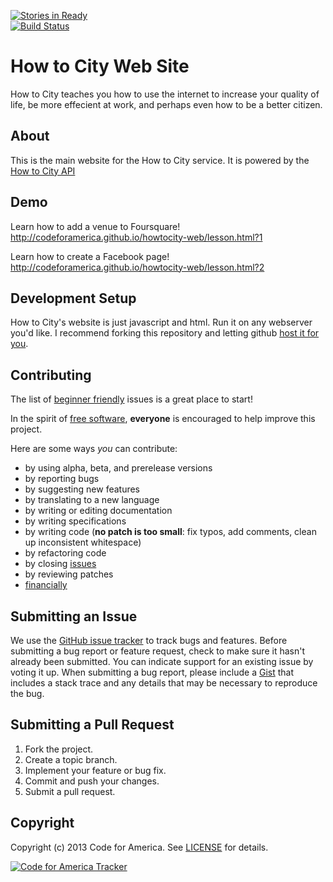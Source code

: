 [![Stories in Ready](http://badge.waffle.io/codeforamerica/howtocity-web.png)](http://waffle.io/codeforamerica/howtocity-web)  
[![Build Status](https://travis-ci.org/codeforamerica/howtocity-api.png)](https://travis-ci.org/codeforamerica/howtocity-api)

How to City Web Site
=========

How to City teaches you how to use the internet to increase your quality of life, be more effecient at work, and perhaps even how to be a better citizen.

## <a name="about"></a>About
This is the main website for the How to City service. It is powered by the [How to City API](http://github.com/codeforamerica/howtocity-api)

## <a name="demo"></a>Demo
Learn how to add a venue to Foursquare!
http://codeforamerica.github.io/howtocity-web/lesson.html?1

Learn how to create a Facebook page!
http://codeforamerica.github.io/howtocity-web/lesson.html?2

## <a name="development-setup"></a>Development Setup
How to City's website is just javascript and html. Run it on any webserver you'd like. I recommend forking this repository and letting github [host it for you](https://help.github.com/categories/20/articles).

## <a name="contributing"></a>Contributing

The list of [beginner friendly](https://github.com/codeforamerica/howtocity-web/issues?labels=beginner+friendly&page=1&state=open) issues is a great place to start!

In the spirit of [free software][free-sw], **everyone** is encouraged to help
improve this project.

[free-sw]: http://www.fsf.org/licensing/essays/free-sw.html

Here are some ways *you* can contribute:

* by using alpha, beta, and prerelease versions
* by reporting bugs
* by suggesting new features
* by translating to a new language
* by writing or editing documentation
* by writing specifications
* by writing code (**no patch is too small**: fix typos, add comments, clean up
  inconsistent whitespace)
* by refactoring code
* by closing [issues][]
* by reviewing patches
* [financially][]

[issues]: https://github.com/codeforamerica/howtocity-web/issues
[financially]: https://secure.codeforamerica.org/page/contribute

## <a name="issues"></a>Submitting an Issue
We use the [GitHub issue tracker][issues] to track bugs and features. Before
submitting a bug report or feature request, check to make sure it hasn't
already been submitted. You can indicate support for an existing issue by
voting it up. When submitting a bug report, please include a [Gist][] that
includes a stack trace and any details that may be necessary to reproduce the
bug.

[gist]: https://gist.github.com/

## <a name="pulls"></a>Submitting a Pull Request
1. Fork the project.
2. Create a topic branch.
3. Implement your feature or bug fix.
4. Commit and push your changes.
5. Submit a pull request.

## <a name="copyright"></a>Copyright
Copyright (c) 2013 Code for America. See [LICENSE][] for details.

[license]: https://github.com/codeforamerica/howtocity-web

[![Code for America Tracker](http://stats.codeforamerica.org/codeforamerica/howtocity-web.png)](http://stats.codeforamerica.org/projects/howtocity-web)
